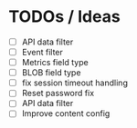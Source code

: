 # TODOs / Ideas

- [ ] API data filter
- [ ] Event filter
- [ ] Metrics field type
- [ ] BLOB field type
- [ ] fix session timeout handling 
- [ ] Reset password fix
- [ ] API data filter
- [ ] Improve content config